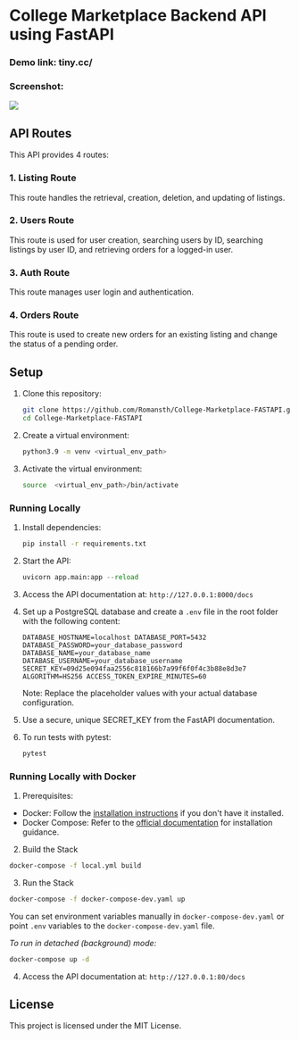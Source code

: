 # College Marketplace Backend API using FastAPI

### Demo link: tiny.cc/

### Screenshot:

![](https://media.discordapp.net/attachments/683899874034319360/1152318354825158666/Screenshot_2023-09-15_at_3.00.04_PM.png?width=1902&height=1124)


##  API Routes

This API provides 4 routes:

### 1. Listing Route

This route handles the retrieval, creation, deletion, and updating of listings.

### 2. Users Route

This route is used for user creation, searching users by ID, searching listings by user ID, and retrieving orders for a logged-in user.

### 3. Auth Route

This route manages user login and authentication.

### 4. Orders Route

This route is used to create new orders for an existing listing and change the status of a pending order.


## Setup

1. Clone this repository:
   ```bash
   git clone https://github.com/Romansth/College-Marketplace-FASTAPI.git
   cd College-Marketplace-FASTAPI
   ```
   
2.  Create a virtual environment:
    ```bash 
    python3.9 -m venv <virtual_env_path>
    ```
3.  Activate the virtual environment:
    ```bash
    source  <virtual_env_path>/bin/activate
    ```
    
### Running Locally
1.  Install dependencies:
    ```bash
    pip install -r requirements.txt  
    ```
    
2.  Start the API:
    ```python
    uvicorn app.main:app --reload
    ```
3.  Access the API documentation at:
    `http://127.0.0.1:8000/docs`
    
5.  Set up a PostgreSQL database and create a `.env` file in the root folder with the following content:
    
    `DATABASE_HOSTNAME=localhost DATABASE_PORT=5432 DATABASE_PASSWORD=your_database_password DATABASE_NAME=your_database_name DATABASE_USERNAME=your_database_username SECRET_KEY=09d25e094faa2556c818166b7a99f6f0f4c3b88e8d3e7 ALGORITHM=HS256 ACCESS_TOKEN_EXPIRE_MINUTES=60`
    
    Note: Replace the placeholder values with your actual database configuration.
    
6.  Use a secure, unique SECRET_KEY from the FastAPI documentation.
    
7.  To run tests with pytest: 
    ```python
    pytest
    ```

### Running Locally with Docker

1. Prerequisites:

- Docker: Follow the [installation instructions](https://docs.docker.com/install/#supported-platforms) if you don't have it installed.
- Docker Compose: Refer to the [official documentation](https://docs.docker.com/compose/install/) for installation guidance.

2. Build the Stack
```bash
docker-compose -f local.yml build
```

3. Run the Stack
```bash
docker-compose -f docker-compose-dev.yaml up
```

You can set environment variables manually in `docker-compose-dev.yaml` or point `.env` variables to the `docker-compose-dev.yaml` file.

*To run in detached (background) mode:*
```bash
docker-compose up -d
```

4.  Access the API documentation at:
    `http://127.0.0.1:80/docs`


## License 
This project is licensed under the MIT License.
